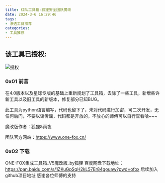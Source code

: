 ```yaml
---
title: 红队工具箱-狐狸安全团队魔改
date: 2024-3-6 16:29:46
tags:
- 渗透工具推荐
categories:
- 工具推荐
---
```




## 该工具已授权:

![授权](https://pic.imgdb.cn/item/65e838419f345e8d037d8f1f.jpg)

### 0x01 前言

在4.0版本以及星球专版的基础上重新规划了工具箱，去除了一些工具，新增些许新工具以及旧工具的新版本，修复部分已知BUG。

此工具为python语言编写，代码也留下了，未对代码进行加密，可二次开发，无任何后门，不要以谣传谣，代码都是开放的，不放心的师傅可以自行查看哈~~~

魔改版作者：狐狸&雨夜

团队官方网站：https://www.one-fox.cn/

### 0x02 下载

ONE-FOX集成工具箱_V5魔改版_by狐狸
百度网盘下载地址：https://pan.baidu.com/s/1ZKuGpSqH2kL57Er84gouaw?pwd=ofox
后续加入github项目地址
感谢各位师傅的支持

